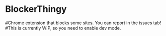 # BlockerThingy
#Chrome extension that blocks some sites. You can report in the issues tab!
#This is currently WIP, so you need to enable dev mode.

